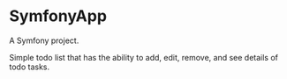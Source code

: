 SymfonyApp
==========

A Symfony project.

Simple todo list that has the ability to add, edit, remove, and see details of todo tasks.
